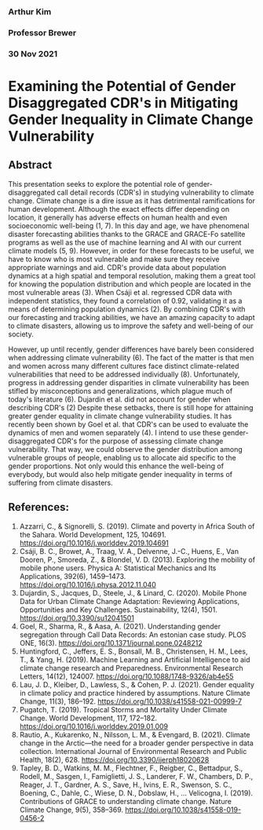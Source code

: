 ### Arthur Kim
### Professor Brewer
### 30 Nov 2021

# Examining the Potential of Gender Disaggregated CDR's in Mitigating Gender Inequality in Climate Change Vulnerability

## Abstract

This presentation seeks to explore the potential role of gender-disaggregated call detail records (CDR's) in studying vulnerability to climate change. Climate change is a dire issue as it has detrimental ramifications for human development. Although the exact effects differ depending on location, it generally has adverse effects on human health and even socioeconomic well-being (1, 7). In this day and age, we have phenomenal disaster forecasting abilities thanks to the GRACE and GRACE-Fo satellite programs as well as the use of machine learning and AI with our current climate models (5, 9). However, in order for these forecasts to be useful, we have to know who is most vulnerable and make sure they receive appropriate warnings and aid. CDR's provide data about population dynamics at a high spatial and temporal resolution, making them a great tool for knowing the population distribution and which people are located in the most vulnerable areas (3). When Csáji et al. regressed CDR data with independent statistics, they found a correlation of 0.92, validating it as a means of determining population dynamics (2). By combining CDR's with our forecasting and tracking abilities, we have an amazing capacity to adapt to climate disasters, allowing us to improve the safety and well-being of our society.

However, up until recently, gender differences have barely been considered when addressing climate vulnerability (6). The fact of the matter is that men and women across many different cultures face distinct climate-related vulnerabilities that need to be addressed individually (8).  Unfortunately, progress in addressing gender disparities in climate vulnerability has been stifled by misconceptions and generalizations, which plague much of today's literature (6). Dujardin et al. did not account for gender when describing CDR's (2) Despite these setbacks, there is still hope for attaining greater gender equality in climate change vulnerability studies. It has recently been shown by Goel et al. that CDR's can be used to evaluate the dynamics of men and women separately (4). I intend to use these gender-disaggregated CDR's for the purpose of assessing climate change vulnerability. That way, we could observe the gender distribution among vulnerable groups of people, enabling us to allocate aid specific to the gender proportions. Not only would this enhance the well-being of everybody, but would also help mitigate gender inequality in terms of suffering from climate disasters.  

## References:
1. Azzarri, C., & Signorelli, S. (2019). Climate and poverty in Africa South of the Sahara. World Development, 125, 104691. https://doi.org/10.1016/j.worlddev.2019.104691
2. Csáji, B. C., Browet, A., Traag, V. A., Delvenne, J.-C., Huens, E., Van Dooren, P., Smoreda, Z., & Blondel, V. D. (2013). Exploring the mobility of mobile phone users. Physica A: Statistical Mechanics and Its Applications, 392(6), 1459–1473. https://doi.org/10.1016/j.physa.2012.11.040
3. Dujardin, S., Jacques, D., Steele, J., & Linard, C. (2020). Mobile Phone Data for Urban Climate Change Adaptation: Reviewing Applications, Opportunities and Key Challenges. Sustainability, 12(4), 1501. https://doi.org/10.3390/su12041501
4. Goel, R., Sharma, R., & Aasa, A. (2021). Understanding gender segregation through Call Data Records: An estonian case study. PLOS ONE, 16(3). https://doi.org/10.1371/journal.pone.0248212
5. Huntingford, C., Jeffers, E. S., Bonsall, M. B., Christensen, H. M., Lees, T., & Yang, H. (2019). Machine Learning and Artificial Intelligence to aid climate change research and Preparedness. Environmental Research Letters, 14(12), 124007. https://doi.org/10.1088/1748-9326/ab4e55
6. Lau, J. D., Kleiber, D., Lawless, S., & Cohen, P. J. (2021). Gender equality in climate policy and practice hindered by assumptions. Nature Climate Change, 11(3), 186–192. https://doi.org/10.1038/s41558-021-00999-7
7. Pugatch, T. (2019). Tropical Storms and Mortality Under Climate Change. World Development, 117, 172–182. https://doi.org/10.1016/j.worlddev.2019.01.009
8. Rautio, A., Kukarenko, N., Nilsson, L. M., & Evengard, B. (2021). Climate change in the Arctic—the need for a broader gender perspective in data collection. International Journal of Environmental Research and Public Health, 18(2), 628. https://doi.org/10.3390/ijerph18020628
9. Tapley, B. D., Watkins, M. M., Flechtner, F., Reigber, C., Bettadpur, S., Rodell, M., Sasgen, I., Famiglietti, J. S., Landerer, F. W., Chambers, D. P., Reager, J. T., Gardner, A. S., Save, H., Ivins, E. R., Swenson, S. C., Boening, C., Dahle, C., Wiese, D. N., Dobslaw, H., … Velicogna, I. (2019). Contributions of GRACE to understanding climate change. Nature Climate Change, 9(5), 358–369. https://doi.org/10.1038/s41558-019-0456-2
